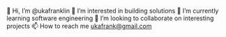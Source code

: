 👋 Hi, I’m @ukafranklin
👀 I’m interested in building solutions
🌱 I’m currently learning software engineering
💞️ I’m looking to collaborate on interesting projects
📫 How to reach me ukafrank@gmail.com
